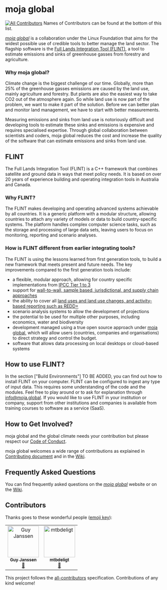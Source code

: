 # moja global
[![All Contributors](https://img.shields.io/badge/all_contributors-2-orange.svg?style=flat-square)](#contributors)
Names of Contributors can be found at the bottom of this list.

[*moja global*](http://moja.global/) is a collaboration under the Linux Foundation that aims for the widest possible use of credible tools to better manage the land sector. The flagship software is the 
 [Full Lands Integration Tool (FLINT)](#FLINTpara), 
a tool to estimate emissions and sinks of greenhouse gasses from forestry and agriculture.  

### Why moja global?  

Climate change is the biggest challenge of our time. Globally, more than 25% of the greenhouse gasses emissions are caused by the land use, mainly agriculture and forestry. But plants are also the easiest way to take CO2 out of the atmosphere again. So  while land use is now part of the problem, we want to make it part of the solution. Before we can better plan and monitor land management, we have to start with better measurements.   

Measuring emissions and sinks from land use is notoriously difficult and developing tools to estimate these sinks and emissions is expensive and requires specialised expertise. Through global collaboration between scientists and coders, moja global reduces the cost and increase the quality of the software that can estimate emissions and sinks from land use.  


## FLINT<a name="FLINTpara"></a>

The Full Lands Integration Tool (FLINT) is a C++ framework that combines satellite and ground data in ways that meet policy needs. It is based on over 20 years of experience building and operating integration tools in Australia and Canada.  

### Why FLINT?

The FLINT makes developing and operating advanced systems achievable by all countries. It is a generic platform with a modular structure, allowing countries to attach any variety of models or data to build country-specific systems. The platform handles complex computer science tasks, such as the storage and processing of large data sets, leaving users to focus on monitoring, reporting and scenario analyses.  

### How is FLINT different from earlier integrating tools?

The FLINT is using the lessons learned from first generation tools, to build a new framework that meets present and future needs. The key improvements compared to the first generation tools include:
+ a flexible, modular approach, allowing for country specific implementations from [IPCC Tier 1 to 3 ](https://www.reddcompass.org/mgd-content-v1/dita-webhelp/en/Box1.html)
+ support for [wall-to-wall, sample based, jurisdictional, and supply chain approaches](https://static1.squarespace.com/static/5896200f414fb57d26f3d600/t/59362b028419c2db8f57e747/1496722191543/REDD_nested_projects.pdf)
+ the ability to cover all [land uses and land use changes, and activity-based reporting such as REDD+](https://theredddesk.org/what-redd)
+ scenario analysis systems to allow the development of projections
+ the potential to be used for multiple other purposes, including economics, water and biodiversity
+ development managed using a true open source approach under [moja global](http://moja.global), which will allow users (countries, companies and organisations) to direct strategy and control the budget.
+ software that allows data processing on local desktops or cloud-based systems   


## How to use FLINT?  

In the section ["Build Environments"] TO BE ADDED, you can find out how to install FLINT on your computer. FLINT can be configured to ingest any type of input data. This requires some understanding of the code and the modules. Feel free to play around or to ask for explanation through info@moja.global. If you would like to use FLINT in your institution or company, support from other institutions and companies is available from training courses to software as a service (SaaS).  
  
  
## How to Get Involved?  

moja global and the global climate needs your contribution but please respect our [Code of Conduct](https://github.com/moja-global/.github/blob/master/CODE_OF_CONDUCT.md). 

moja global welcomes a wide range of contributions as explained in [Contributing document](CONTRIBUTING.md) and in the [Wiki](https://github.com/moja-global/.github/wiki).  
  
  
## Frequently Asked Questions  
You can find frequently asked questions on the [*moja global*](http://moja.global/) website or on the [Wiki](https://github.com/moja.global/.github/wiki). 
  

## Contributors

Thanks goes to these wonderful people ([emoji key](https://allcontributors.org/docs/en/emoji-key)):

<!-- ALL-CONTRIBUTORS-LIST:START - Do not remove or modify this section -->
<!-- prettier-ignore -->
<table><tr><td align="center"><a href="https://github.com/gmajan"><img src="https://avatars0.githubusercontent.com/u/8733319?v=4" width="100px;" alt="Guy Janssen"/><br /><sub><b>Guy Janssen</b></sub></a><br /><a href="#maintenance-gmajan" title="Maintenance">🚧</a></td><td align="center"><a href="https://github.com/mtbdeligt"><img src="https://avatars3.githubusercontent.com/u/16447169?v=4" width="100px;" alt="mtbdeligt"/><br /><sub><b>mtbdeligt</b></sub></a><br /><a href="https://github.com/moja-global/About-moja-global/commits?author=mtbdeligt" title="Documentation">📖</a></td></tr></table>

<!-- ALL-CONTRIBUTORS-LIST:END -->

This project follows the [all-contributors](https://github.com/all-contributors/all-contributors) specification. Contributions of any kind welcome!
